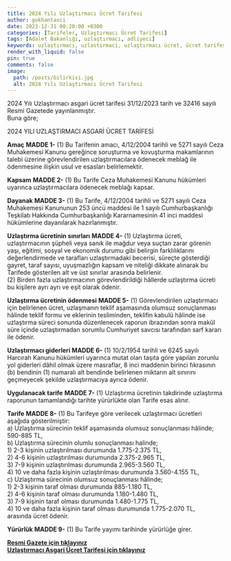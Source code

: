 ```yaml
---
title: 2024 Yılı Uzlaştırmacı Ücret Tarifesi
author: gokhantasci
date: 2023-12-31 00:20:00 +0300
categories: [Tarifeler, Uzlaştırmacı Ücret Tarifesi]
tags: [Adalet Bakanlığı, uzlaştırmacı, adliyeci]
keywords: uzlaştırmacı, uzlastirmaci, uzlaştırmacı ücret, ücret tarifesi
render_with_liquid: false
pin: true
comments: false
image:
  path: /posts/bilirkisi.jpg
  alt: 2024 Yılı Uzlaştırmacı Ücret Tarifesi
---
```


2024 Yılı Uzlaştırmacı asgari ücret tarifesi 31/12/2023 tarih ve 32416 sayılı Resmi Gazetede yayınlanmıştır.
<br>Buna göre;


2024 YILI UZLAŞTIRMACI ASGARİ ÜCRET TARİFESİ

**Amaç**
**MADDE 1-** (1) Bu Tarifenin amacı,  4/12/2004  tarihli ve 5271 sayılı Ceza Muhakemesi Kanunu gereğince soruşturma ve kovuşturma makamlarının talebi üzerine görevlendirilen uzlaştırmacılara ödenecek meblağ ile ödenmesine ilişkin usul ve esasları belirlemektir.

**Kapsam**
**MADDE 2-** (1) Bu Tarife Ceza Muhakemesi Kanunu hükümleri uyarınca uzlaştırmacılara ödenecek meblağı kapsar.

**Dayanak**
**MADDE 3-** (1) Bu Tarife,  4/12/2004  tarihli ve 5271 sayılı Ceza Muhakemesi Kanununun 253 üncü maddesi ile 1 sayılı Cumhurbaşkanlığı Teşkilatı Hakkında Cumhurbaşkanlığı Kararnamesinin 41 inci maddesi hükümlerine dayanılarak hazırlanmıştır.

**Uzlaştırma ücretinin sınırları**
**MADDE 4-** (1) Uzlaştırma ücreti, uzlaştırmacının şüpheli veya sanık ile mağdur veya suçtan zarar görenin yaşı, eğitimi, sosyal ve ekonomik durumu gibi belirgin farklılıklarını değerlendirmede ve tarafları uzlaştırmadaki becerisi, süreçte gösterdiği gayret, taraf sayısı, uyuşmazlığın kapsam ve niteliği dikkate alınarak bu Tarifede gösterilen alt ve üst sınırlar arasında belirlenir.
<br>(2) Birden fazla uzlaştırmacının görevlendirildiği hâllerde uzlaştırma ücreti bu kişilere ayrı  ayrı  ve eşit olarak ödenir.

**Uzlaştırma ücretinin ödenmesi**
**MADDE 5-** (1) Görevlendirilen uzlaştırmacı için belirlenen ücret, uzlaşmanın teklif aşamasında olumsuz sonuçlanması hâlinde teklif formu ve eklerinin tesliminden, teklifin kabulü hâlinde ise uzlaştırma süreci sonunda düzenlenecek raporun ibrazından sonra  makûl  süre içinde uzlaştırmadan sorumlu Cumhuriyet savcısı tarafından sarf kararı ile ödenir.

**Uzlaştırmacı giderleri**
**MADDE 6-** (1)  10/2/1954  tarihli ve 6245 sayılı Harcırah Kanunu hükümleri uyarınca mutat olan taşıta göre yapılan zorunlu yol giderleri dâhil olmak üzere masraflar, 8 inci maddenin birinci fıkrasının (b) bendinin (1) numaralı alt bendinde belirlenen miktarın alt sınırını geçmeyecek şekilde uzlaştırmacıya ayrıca ödenir.

**Uygulanacak tarife**
**MADDE 7-** (1) Uzlaştırma ücretinin takdirinde uzlaştırma raporunun tamamlandığı tarihte yürürlükte olan Tarife esas alınır.

**Tarife**
**MADDE 8-** (1) Bu Tarifeye göre verilecek uzlaştırmacı ücretleri aşağıda gösterilmiştir:
<br>a) Uzlaştırma sürecinin teklif aşamasında olumsuz sonuçlanması hâlinde; 590-885 TL,
<br>b) Uzlaştırma sürecinin olumlu sonuçlanması halinde;
<br>1) 2-3 kişinin uzlaştırılması durumunda 1.775-2.375 TL,
<br>2) 4-6 kişinin uzlaştırılması durumunda 2.375-2.965 TL,
<br>3) 7-9 kişinin uzlaştırılması durumunda 2.965-3.560 TL,
<br>4) 10 ve daha fazla kişinin uzlaştırılması durumunda 3.560-4.155 TL,
<br>c) Uzlaştırma sürecinin olumsuz sonuçlanması hâlinde;
<br>1) 2-3 kişinin taraf olması durumunda 885-1.180 TL,
<br>2) 4-6 kişinin taraf olması durumunda 1.180-1.480 TL,
<br>3) 7-9 kişinin taraf olması durumunda 1.480-1.775 TL,
<br>4) 10 ve daha fazla kişinin taraf olması durumunda 1.775-2.070 TL,
<br>arasında ücret ödenir.

**Yürürlük**
**MADDE 9-** (1) Bu Tarife yayımı tarihinde yürürlüğe girer.

[**Resmi Gazete için tıklayınız**](https://www.resmigazete.gov.tr/eskiler/2023/12/20231231-3.htm)
<br>[**Uzlaştırmacı Asgari Ücret Tarifesi için tıklayınız**](https://adliyeci.com.tr/uzlastirmaciucret/)